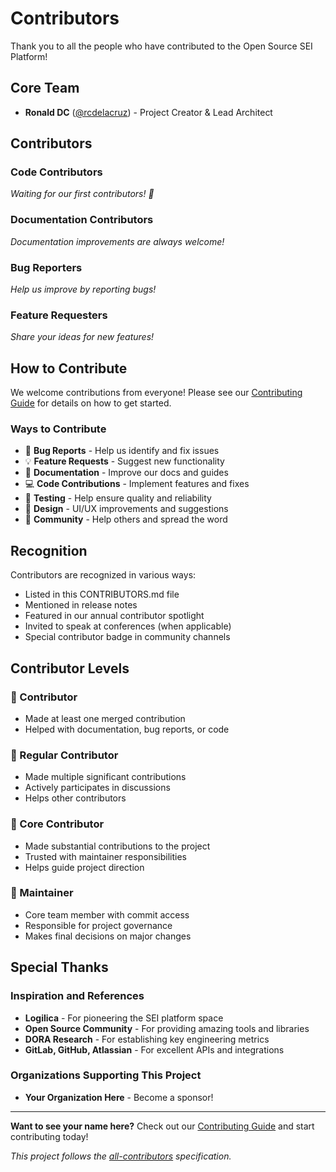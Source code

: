 # Contributors

Thank you to all the people who have contributed to the Open Source SEI Platform!

## Core Team

- **Ronald DC** ([@rcdelacruz](https://github.com/rcdelacruz)) - Project Creator & Lead Architect

## Contributors

<!-- This list will be automatically updated as contributors join -->

### Code Contributors

*Waiting for our first contributors! 🎉*

### Documentation Contributors

*Documentation improvements are always welcome!*

### Bug Reporters

*Help us improve by reporting bugs!*

### Feature Requesters

*Share your ideas for new features!*

## How to Contribute

We welcome contributions from everyone! Please see our [Contributing Guide](docs/CONTRIBUTING.md) for details on how to get started.

### Ways to Contribute

- 🐛 **Bug Reports** - Help us identify and fix issues
- 💡 **Feature Requests** - Suggest new functionality
- 📝 **Documentation** - Improve our docs and guides
- 💻 **Code Contributions** - Implement features and fixes
- 🧪 **Testing** - Help ensure quality and reliability
- 🎨 **Design** - UI/UX improvements and suggestions
- 📢 **Community** - Help others and spread the word

## Recognition

Contributors are recognized in various ways:

- Listed in this CONTRIBUTORS.md file
- Mentioned in release notes
- Featured in our annual contributor spotlight
- Invited to speak at conferences (when applicable)
- Special contributor badge in community channels

## Contributor Levels

### 🥉 Contributor
- Made at least one merged contribution
- Helped with documentation, bug reports, or code

### 🥈 Regular Contributor
- Made multiple significant contributions
- Actively participates in discussions
- Helps other contributors

### 🥇 Core Contributor
- Made substantial contributions to the project
- Trusted with maintainer responsibilities
- Helps guide project direction

### 👑 Maintainer
- Core team member with commit access
- Responsible for project governance
- Makes final decisions on major changes

## Special Thanks

### Inspiration and References
- **Logilica** - For pioneering the SEI platform space
- **Open Source Community** - For providing amazing tools and libraries
- **DORA Research** - For establishing key engineering metrics
- **GitLab, GitHub, Atlassian** - For excellent APIs and integrations

### Organizations Supporting This Project
- **Your Organization Here** - Become a sponsor!

---

**Want to see your name here?** Check out our [Contributing Guide](docs/CONTRIBUTING.md) and start contributing today!

*This project follows the [all-contributors](https://github.com/all-contributors/all-contributors) specification.*